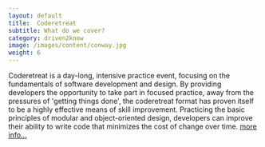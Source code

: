 ```yaml
---
layout: default
title:  Coderetreat
subtitle: What do we cover?
category: driven2know
image: /images/content/conway.jpg
weight: 6
---
```

Coderetreat is a day-long, intensive practice event, focusing on the fundamentals of software development and design. By providing developers the opportunity to take part in focused practice, away from the pressures of 'getting things done', the coderetreat format has proven itself to be a highly effective means of skill improvement. Practicing the basic principles of modular and object-oriented design, developers can improve their ability to write code that minimizes the cost of change over time.
[more info...](/Pages/Workshops/driven2know-Coderetreat)